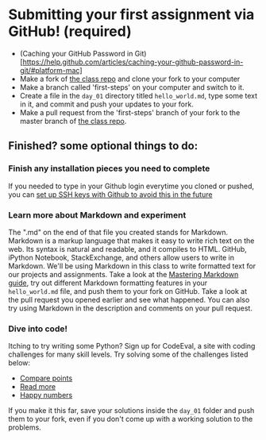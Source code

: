 # Submitting your first assignment via GitHub! (required)
* (Caching your GitHub Password in Git)[https://help.github.com/articles/caching-your-github-password-in-git/#platform-mac]
* Make a fork of [the class repo](https://github.com/thisismetis/capitalone-pilottwo) and clone your fork to your computer
* Make a branch called 'first-steps' on your computer and switch to it.
* Create a file in the `day_01` directory titled `hello_world.md`, type some text in it, and commit and push your updates to your fork.
* Make a pull request from the 'first-steps' branch of your fork to the master branch of [the class repo](https://github.com/thisismetis/ct16_cap1_ds4).

## Finished? some optional things to do:

### Finish any installation pieces you need to complete
If you needed to type in your Github login everytime you cloned or pushed, you can [set up SSH keys with Github to avoid this in the future](https://help.github.com/articles/generating-ssh-keys/#step-4-add-your-ssh-key-to-your-account)

### Learn more about Markdown and experiment
The ".md" on the end of that file you created stands for Markdown. Markdown is a markup language that makes it easy to write rich text on the web. Its syntax is natural and readable, and it compiles to HTML. GitHub, iPython Notebook, StackExchange, and others allow users to write in Markdown.
We'll be using Markdown in this class to write formatted text for our projects and assignments. Take a look at the [Mastering Markdown guide](https://guides.github.com/features/mastering-markdown/), try out different Markdown formatting features in your `hello_world.md` file, and push them to your fork on GitHub. Take a look at the pull request you opened earlier and see what happened. You can also try using Markdown in the description and comments on your pull request.

### Dive into code!
Itching to try writing some Python? Sign up for CodeEval, a site with coding challenges for many skill levels. Try solving some of the challenges listed below:
* [Compare points](https://www.codeeval.com/open_challenges/192/)
* [Read more](https://www.codeeval.com/open_challenges/167/)
* [Happy numbers](https://www.codeeval.com/open_challenges/39/)

If you make it this far, save your solutions inside the `day_01` folder and push them to your fork, even if you don't come up with a working solution to the problems.
